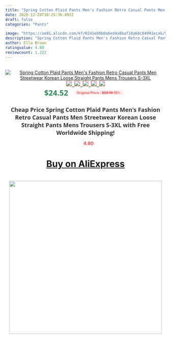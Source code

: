 ```yaml
---
title: "Spring Cotton Plaid Pants Men's Fashion Retro Casual Pants Men Streetwear Korean Loose Straight Pants Mens Trousers S-3XL"
date: 2020-12-28T10:25:36.892Z
draft: false
categories: "Pants"

image: "https://ae01.alicdn.com/kf/H241eb0b0a6ed4a8baf10a68c84991ecak/Spring-Cotton-Plaid-Pants-Men-s-Fashion-Retro-Casual-Pants-Men-Streetwear-Korean-Loose-Straight-Pants.jpg"
description: "Spring Cotton Plaid Pants Men's Fashion Retro Casual Pants Men Streetwear Korean Loose Straight Pants Mens Trousers S-3XL"
author: Ella Brown
ratingvalue: 4.80
reviewcount: 1.222
---
```

<br>
<div style="text-align: center;">
<a href="https://s.click.aliexpress.com/e/_AtK7OV" target="_blank" rel="nofollow noopener noreferrer"><img alt="Spring Cotton Plaid Pants Men's Fashion Retro Casual Pants Men Streetwear Korean Loose Straight Pants Mens Trousers S-3XL" class="magnifier-image" src="https://ae01.alicdn.com/kf/H241eb0b0a6ed4a8baf10a68c84991ecak/Spring-Cotton-Plaid-Pants-Men-s-Fashion-Retro-Casual-Pants-Men-Streetwear-Korean-Loose-Straight-Pants.jpg_640x640.jpg">
<br>
<img style="border:1px solid salmon" src="https://ae01.alicdn.com/kf/H241eb0b0a6ed4a8baf10a68c84991ecak/Spring-Cotton-Plaid-Pants-Men-s-Fashion-Retro-Casual-Pants-Men-Streetwear-Korean-Loose-Straight-Pants.jpg_120x120.jpg">&nbsp;&nbsp;<img style="border:1px solid salmon" src="https://ae01.alicdn.com/kf/H45ffdd6232674914bb55cd1da8aa3303U/Spring-Cotton-Plaid-Pants-Men-s-Fashion-Retro-Casual-Pants-Men-Streetwear-Korean-Loose-Straight-Pants.jpg_120x120.jpg">&nbsp;&nbsp;<img style="border:1px solid salmon" src="https://ae01.alicdn.com/kf/Hd5d1e07d01934a10bf19e122add78c86T/Spring-Cotton-Plaid-Pants-Men-s-Fashion-Retro-Casual-Pants-Men-Streetwear-Korean-Loose-Straight-Pants.jpg_120x120.jpg">&nbsp;&nbsp;<img style="border:1px solid salmon" src="https://ae01.alicdn.com/kf/H2aa3dfd82d4b46e894a5ed654267fad27/Spring-Cotton-Plaid-Pants-Men-s-Fashion-Retro-Casual-Pants-Men-Streetwear-Korean-Loose-Straight-Pants.jpg_120x120.jpg">&nbsp;&nbsp;<img style="border:1px solid salmon" src="https://ae01.alicdn.com/kf/H46f2fefc78b140bea147664a42b11b2eK/Spring-Cotton-Plaid-Pants-Men-s-Fashion-Retro-Casual-Pants-Men-Streetwear-Korean-Loose-Straight-Pants.jpg_120x120.jpg"></a></div><br0>
<div style="text-align: center;"><span style="background-color: white; border: 0px; box-sizing: border-box; color: seagreen; display: inline-block; font-family: &quot;open sans&quot; , &quot;arial&quot; , &quot;helvetica&quot; , sans-serif , &quot;heiti&quot;; font-size: 24px; font-stretch: inherit; font-weight: 700; line-height: inherit; margin: 0px 10px 0px 0px; padding: 0px; vertical-align: middle;">$24.52 </span>
<span style="background: rgb(255 , 241 , 241); border-radius: 3px; border: 0px; box-sizing: border-box; color: #ff4747; display: inline-block; font-family: inherit; font-size: 12px; font-stretch: inherit; font-style: inherit; font-variant: inherit; font-weight: 600; line-height: inherit; margin: 0px; padding: 2px 5px; transform: scale(0.9); vertical-align: middle;">Original Price : <b style="text-decoration: line-through;">$29.19 </b> 16%&nbsp;&nbsp;</span></div>
<h1 style="color: #333333; display: inline-block; font-family: &quot;open sans&quot; , &quot;arial&quot; , &quot;helvetica&quot; , sans-serif , &quot;heiti&quot;; font-size: 18px; font-stretch: inherit; font-weight: 700; text-align: center;">Cheap Price Spring Cotton Plaid Pants Men's Fashion Retro Casual Pants Men Streetwear Korean Loose Straight Pants Mens Trousers S-3XL with Free Worldwide Shipping!</h1>
<div style="color: #ff4747; text-align: center;">
<img src="https://4.bp.blogspot.com/-M0ZcTcb-5uY/XleCXlxnR4I/AAAAAAAAAEc/OrjgMkXV1oMQFaCRZj5HQwOCBcu3w1FegCPcBGAYYCw/s1600/star.png" style="height: 15px;">&nbsp;<b>4.80</b></div>
<div class="button_cont" align="center"><a class="buynow_a" href="https://s.click.aliexpress.com/e/_AtK7OV" target="_blank" rel="nofollow noopener noreferrer"><H1>Buy on AliExpress</H1></a></div><br>
<div class="separator" style="clear: both; text-align: center;">
<img src="https://lh3.googleusercontent.com/-pTy5HemUv9M/XlePHvY0dAI/AAAAAAAAAE4/0nX5iRUoIWY8eMW9Dpxeirr157OZliDIgCLcBGAsYHQ/s1600/badge.gif" width="480">
</div>
